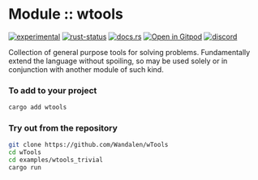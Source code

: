 <!-- {{# generate.module_header{} #}} -->

# Module :: wtools
<!--{ generate.module_header.start() }-->
 [![experimental](https://raster.shields.io/static/v1?label=&message=experimental&color=orange)](https://github.com/emersion/stability-badges#experimental) [![rust-status](https://github.com/Wandalen/wTools/actions/workflows/module_wtools_push.yml/badge.svg)](https://github.com/Wandalen/wTools/actions/workflows/module_wtools_push.yml) [![docs.rs](https://img.shields.io/docsrs/wtools?color=e3e8f0&logo=docs.rs)](https://docs.rs/wtools) [![Open in Gitpod](https://raster.shields.io/static/v1?label=try&message=online&color=eee&logo=gitpod&logoColor=eee)](https://gitpod.io/#RUN_PATH=.,SAMPLE_FILE=module/core/wtools/examples/wtools_trivial.rs,RUN_POSTFIX=--example%20/home/sakapoi/Документи/wTools_fork/module/core/wtools/examples/wtools_trivial/https://github.com/Wandalen/wTools) [![discord](https://img.shields.io/discord/872391416519737405?color=eee&logo=discord&logoColor=eee&label=ask)](https://discord.gg/m3YfbXpUUY)
<!--{ generate.module_header.end }-->

Collection of general purpose tools for solving problems. Fundamentally extend the language without spoiling, so may be used solely or in conjunction with another module of such kind.

### To add to your project

```sh
cargo add wtools
```

### Try out from the repository

```sh
git clone https://github.com/Wandalen/wTools
cd wTools
cd examples/wtools_trivial
cargo run
```
